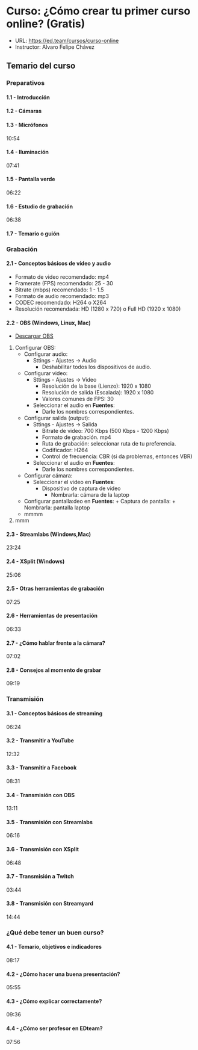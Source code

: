 # Curso: ¿Cómo crear tu primer curso online? (Gratis)
+ URL: https://ed.team/cursos/curso-online
+ Instructor: Alvaro Felipe Chávez


## Temario del curso
### Preparativos
#### 1.1 - Introducción
#### 1.2 - Cámaras
#### 1.3 - Micrófonos

10:54
#### 1.4 - Iluminación

07:41
#### 1.5 - Pantalla verde

06:22
#### 1.6 - Estudio de grabación

06:38
#### 1.7 - Temario o guión


### Grabación
#### 2.1 - Conceptos básicos de vídeo y audio
+ Formato de video recomendado: mp4
+ Framerate (FPS) recomendado: 25 - 30
+ Bitrate (mbps) recomendado: 1 - 1.5
+ Formato de audio recomendado: mp3
+ CODEC recomendado: H264 o X264
+ Resolución recomendada: HD (1280 x 720) o Full HD (1920 x 1080)

#### 2.2 - OBS (Windows, Linux, Mac)
+ [Descargar OBS](https://obsproject.com/es/download)
1. Configurar OBS:
    + Configurar audio:
        + Sttings - Ajustes -> Audio
            + Deshabilitar todos los dispositivos de audio.
    + Configurar video:
        + Sttings - Ajustes -> Video
            + Resolución de la base (Lienzo): 1920 x 1080
            + Resolución de salida (Escalada): 1920 x 1080
            + Valores comunes de FPS: 30
        + Seleccionar el audio en **Fuentes**:
            + Darle los nombres correspondientes.
    + Configurar salida (output):
        + Sttings - Ajustes -> Salida
            + Bitrate de video: 700 Kbps (500 Kbps - 1200 Kbps)
            + Formato de grabación. mp4
            + Ruta de grabación: seleccionar ruta de tu preferencia.
            + Codificador: H264
            + Control de frecuencia: CBR (si da problemas, entonces VBR)
        + Seleccionar el audio en **Fuentes**:
            + Darle los nombres correspondientes.
    + Configurar cámara:
        + Seleccionar el video en **Fuentes**:
            + Dispositivo de captura de video
                + Nombrarla: cámara de la laptop
    + Configurar pantalla:deo en **Fuentes**:
            + Captura de pantalla:
                + Nombrarla: pantalla laptop
    + mmmm
2. mmm

#### 2.3 - Streamlabs (Windows,Mac)

23:24
#### 2.4 - XSplit (Windows)

25:06
#### 2.5 - Otras herramientas de grabación

07:25
#### 2.6 - Herramientas de presentación

06:33
#### 2.7 - ¿Cómo hablar frente a la cámara?

07:02
#### 2.8 - Consejos al momento de grabar

09:19


### Transmisión
#### 3.1 - Conceptos básicos de streaming

06:24
#### 3.2 - Transmitir a YouTube

12:32
#### 3.3 - Transmitir a Facebook

08:31
#### 3.4 - Transmisión con OBS

13:11
#### 3.5 - Transmisión con Streamlabs

06:16
#### 3.6 - Transmisión con XSplit

06:48
#### 3.7 - Transmisión a Twitch

03:44
#### 3.8 - Transmisión con Streamyard

14:44


### ¿Qué debe tener un buen curso?
#### 4.1 - Temario, objetivos e indicadores

08:17
#### 4.2 - ¿Cómo hacer una buena presentación?

05:55
#### 4.3 - ¿Cómo explicar correctamente?

09:36
#### 4.4 - ¿Cómo ser profesor en EDteam?

07:56